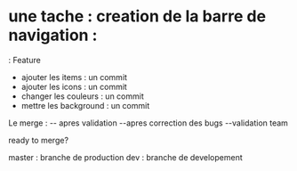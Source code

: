 # une tache : creation de la barre de navigation :

: Feature

- ajouter les items : un commit
- ajouter les icons : un commit
- changer les couleurs : un commit
- mettre les background : un commit

Le merge :
-- apres validation
--apres correction des bugs
--validation team

ready to merge?

master : branche de production
dev : branche de developement
